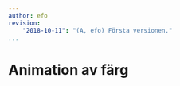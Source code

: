 ```yaml
---
author: efo
revision:
    "2018-10-11": "(A, efo) Första versionen."
...
```

Animation av färg
=======================
